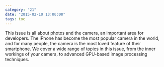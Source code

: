 ```yaml
---
category: "21"
date: "2015-02-10 13:00:00"
tags: toc
---
```


This issue is all about photos and the camera, an important area for developers. The iPhone has become the most popular camera in the world, and for many people, the camera is the most loved feature of their smartphone. We cover a wide range of topics in this issue, from the inner workings of your camera, to advanced GPU-based image processing techniques.
